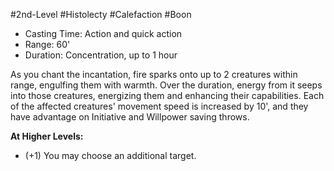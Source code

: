 #2nd-Level #Histolecty #Calefaction #Boon
 
- Casting Time: Action and quick action
- Range: 60'
- Duration: Concentration, up to 1 hour  

As you chant the incantation, fire sparks onto up to 2 creatures within range, engulfing them with warmth. Over the duration, energy from it seeps into those creatures, energizing them and enhancing their capabilities. Each of the affected creatures' movement speed is increased by 10', and they have advantage on Initiative and Willpower saving throws.
 
**At Higher Levels:** 
* (+1) You may choose an additional target.